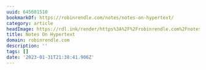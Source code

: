 ```yaml
---
uuid: 645601510
bookmarkOf: https://robinrendle.com/notes/notes-on-hypertext/
category: article
headImage: https://rdl.ink/render/https%3A%2F%2Frobinrendle.com%2Fnotes%2Fnotes-on-hypertext%2F
title: Notes On Hypertext
domain: robinrendle.com
description: ''
tags: []
date: '2023-01-31T21:38:41.906Z'
---
```



